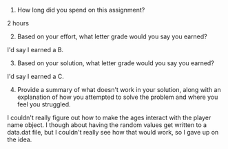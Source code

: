 1. How long did you spend on this assignment?

2 hours

2. Based on your effort, what letter grade would you say you earned?

I'd say I earned a B.

3. Based on your solution, what letter grade would you say you earned?

I'd say I earned a C.

4. Provide a summary of what doesn't work in your solution, along with an explanation of how you attempted to solve the problem and where you feel you struggled.

I couldn't really figure out how to make the ages interact with the player name object. I though about having the random values get written to a data.dat file,
but I couldn't really see how that would work, so I gave up on the idea.
